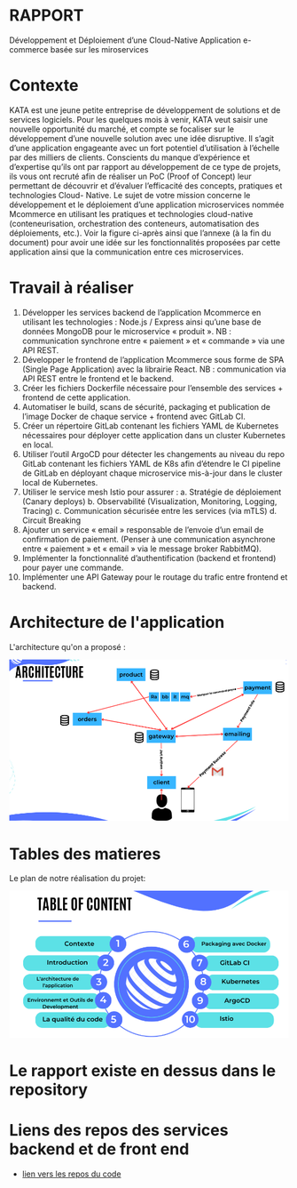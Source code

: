 # RAPPORT
Développement et Déploiement d’une Cloud-Native Application e-commerce basée sur les miroservices


# Contexte

KATA est une jeune petite entreprise de développement de solutions et de services logiciels.
Pour les quelques mois à venir, KATA veut saisir une nouvelle opportunité du marché, et
compte se focaliser sur le développement d’une nouvelle solution avec une idée disruptive. Il
s’agit d’une application engageante avec un fort potentiel d’utilisation à l’échelle par des
milliers de clients.
Conscients du manque d’expérience et d’expertise qu’ils ont par rapport au développement de
ce type de projets, ils vous ont recruté afin de réaliser un PoC (Proof of Concept) leur
permettant de découvrir et d’évaluer l’efficacité des concepts, pratiques et technologies Cloud-
Native.
Le sujet de votre mission concerne le développement et le déploiement d’une application
microservices nommée Mcommerce en utilisant les pratiques et technologies cloud-native
(conteneurisation, orchestration des conteneurs, automatisation des déploiements, etc.).
Voir la figure ci-après ainsi que l’annexe (à la fin du document) pour avoir une idée sur les
fonctionnalités proposées par cette application ainsi que la communication entre ces
microservices.

# Travail à réaliser

1. Développer les services backend de l’application Mcommerce en utilisant les
technologies : Node.js / Express ainsi qu’une base de données MongoDB pour le
microservice « produit ».
NB : communication synchrone entre « paiement » et « commande » via une API REST.
2. Développer le frontend de l’application Mcommerce sous forme de SPA (Single Page
Application) avec la librairie React.
NB : communication via API REST entre le frontend et le backend.
3. Créer les fichiers Dockerfile nécessaire pour l’ensemble des services + frontend de
cette application.
4. Automatiser le build, scans de sécurité, packaging et publication de l’image Docker de
chaque service + frontend avec GitLab CI.
5. Créer un répertoire GitLab contenant les fichiers YAML de Kubernetes nécessaires
pour déployer cette application dans un cluster Kubernetes en local.
6. Utiliser l’outil ArgoCD pour détecter les changements au niveau du repo GitLab
contenant les fichiers YAML de K8s afin d’étendre le CI pipeline de GitLab en déployant
chaque microservice mis-à-jour dans le cluster local de Kubernetes.
7. Utiliser le service mesh Istio pour assurer :
a. Stratégie de déploiement (Canary deploys)
b. Observabilité (Visualization, Monitoring, Logging, Tracing)
c. Communication sécurisée entre les services (via mTLS)
d. Circuit Breaking
8. Ajouter un service « email » responsable de l’envoie d’un email de confirmation de
paiement. (Penser à une communication asynchrone entre « paiement » et « email »
via le message broker RabbitMQ).
9. Implémenter la fonctionnalité d’authentification (backend et frontend) pour payer une
commande.
10. Implémenter une API Gateway pour le routage du trafic entre frontend et backend.


# Architecture de l'application

L'architecture qu'on a proposé :

![Architecture de l'Application](architecture_de_l_app.png)

# Tables des matieres

Le plan de notre réalisation du projet:

![Architecture de l'Application](table_de_matieres.png)

# Le rapport existe en dessus dans le repository

# Liens des repos des services backend et de front end

- [lien vers les repos du code](https://github.com/orgs/E-commerce-microservices-nodejs/repositories)
